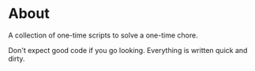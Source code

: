 # About
A collection of one-time scripts to solve a one-time chore.

Don't expect good code if you go looking. 
Everything is written quick and dirty.